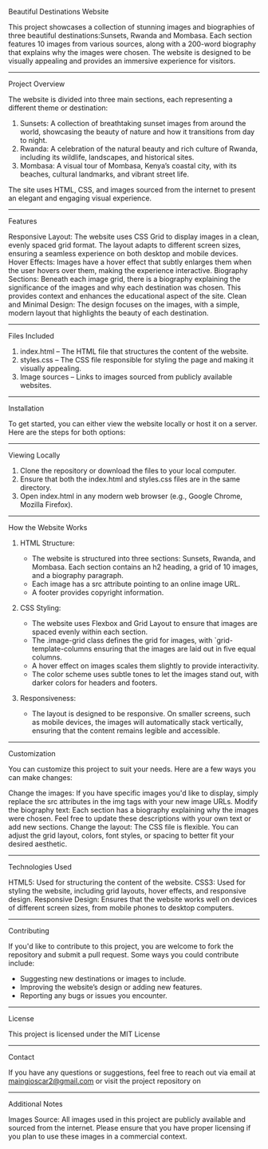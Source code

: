 Beautiful Destinations Website

This project showcases a collection of stunning images and biographies of three beautiful destinations:Sunsets, Rwanda and Mombasa. Each section features 10 images from various sources, along with a 200-word biography that explains why the images were chosen. The website is designed to be visually appealing and provides an immersive experience for visitors.

---

Project Overview

The website is divided into three main sections, each representing a different theme or destination:

1. Sunsets: A collection of breathtaking sunset images from around the world, showcasing the beauty of nature and how it transitions from day to night.
2. Rwanda: A celebration of the natural beauty and rich culture of Rwanda, including its wildlife, landscapes, and historical sites.
3. Mombasa: A visual tour of Mombasa, Kenya’s coastal city, with its beaches, cultural landmarks, and vibrant street life.

The site uses HTML, CSS, and images sourced from the internet to present an elegant and engaging visual experience.

---

Features

Responsive Layout: The website uses CSS Grid to display images in a clean, evenly spaced grid format. The layout adapts to different screen sizes, ensuring a seamless experience on both desktop and mobile devices.
Hover Effects: Images have a hover effect that subtly enlarges them when the user hovers over them, making the experience interactive.
Biography Sections: Beneath each image grid, there is a biography explaining the significance of the images and why each destination was chosen. This provides context and enhances the educational aspect of the site.
Clean and Minimal Design: The design focuses on the images, with a simple, modern layout that highlights the beauty of each destination.

---

Files Included

1. index.html – The HTML file that structures the content of the website.
2. styles.css – The CSS file responsible for styling the page and making it visually appealing.
3. Image sources – Links to images sourced from publicly available websites.

---

Installation

To get started, you can either view the website locally or host it on a server. Here are the steps for both options:

---

Viewing Locally

1. Clone the repository or download the files to your local computer.
2. Ensure that both the index.html and styles.css files are in the same directory.
3. Open index.html in any modern web browser (e.g., Google Chrome, Mozilla Firefox).

---

How the Website Works

1. HTML Structure:

   - The website is structured into three sections: Sunsets, Rwanda, and Mombasa. Each section contains an h2 heading, a grid of 10 images, and a biography paragraph.
   - Each image has a src attribute pointing to an online image URL.
   - A footer provides copyright information.

2. CSS Styling:

   - The website uses Flexbox and Grid Layout to ensure that images are spaced evenly within each section.
   - The .image-grid class defines the grid for images, with `grid-template-columns ensuring that the images are laid out in five equal columns.
   - A hover effect on images scales them slightly to provide interactivity.
   - The color scheme uses subtle tones to let the images stand out, with darker colors for headers and footers.

3. Responsiveness:
   - The layout is designed to be responsive. On smaller screens, such as mobile devices, the images will automatically stack vertically, ensuring that the content remains legible and accessible.

---

Customization

You can customize this project to suit your needs. Here are a few ways you can make changes:

Change the images: If you have specific images you'd like to display, simply replace the src attributes in the img tags with your new image URLs.
Modify the biography text: Each section has a biography explaining why the images were chosen. Feel free to update these descriptions with your own text or add new sections.
Change the layout: The CSS file is flexible. You can adjust the grid layout, colors, font styles, or spacing to better fit your desired aesthetic.

---

Technologies Used

HTML5: Used for structuring the content of the website.
CSS3: Used for styling the website, including grid layouts, hover effects, and responsive design.
Responsive Design: Ensures that the website works well on devices of different screen sizes, from mobile phones to desktop computers.

---

Contributing

If you'd like to contribute to this project, you are welcome to fork the repository and submit a pull request. Some ways you could contribute include:

- Suggesting new destinations or images to include.
- Improving the website’s design or adding new features.
- Reporting any bugs or issues you encounter.

---

License

This project is licensed under the MIT License

---

Contact

If you have any questions or suggestions, feel free to reach out via email at maingioscar2@gmail.com or visit the project repository on

---

Additional Notes

Images Source: All images used in this project are publicly available and sourced from the internet. Please ensure that you have proper licensing if you plan to use these images in a commercial context.
